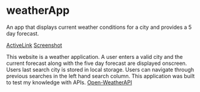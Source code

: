 # weatherApp
An app that displays current weather conditions for a city and provides a 5 day forecast.

[ActiveLink](https://oroth8.github.io/weatherApp/)
[Screenshot](../weatherApp/assets/icons/weatherApp.PNG)

This website is a weather application. A user enters a valid city and the current forecast along with the five day forecast are displayed onscreen. Users last search city is stored in local storage. Users can navigate through previous searches in the left hand search column. This application was built to test my knowledge with APIs. [Open-WeatherAPI](https://openweathermap.org/api)